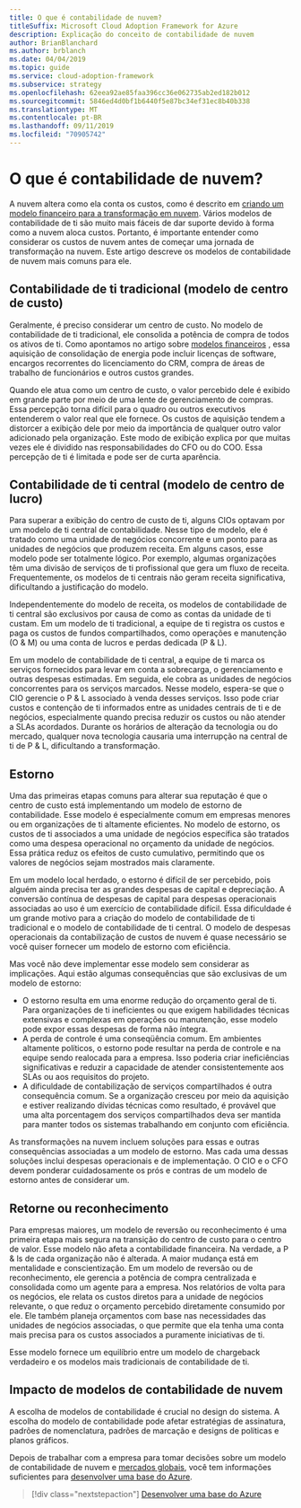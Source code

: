 ```yaml
---
title: O que é contabilidade de nuvem?
titleSuffix: Microsoft Cloud Adoption Framework for Azure
description: Explicação do conceito de contabilidade de nuvem
author: BrianBlanchard
ms.author: brblanch
ms.date: 04/04/2019
ms.topic: guide
ms.service: cloud-adoption-framework
ms.subservice: strategy
ms.openlocfilehash: 62eea92ae85faa396cc36e062735ab2ed182b012
ms.sourcegitcommit: 5846ed4d0bf1b6440f5e87bc34ef31ec8b40b338
ms.translationtype: MT
ms.contentlocale: pt-BR
ms.lasthandoff: 09/11/2019
ms.locfileid: "70905742"
---
```

<!-- markdownlint-disable MD026 -->

# <a name="what-is-cloud-accounting"></a>O que é contabilidade de nuvem?

A nuvem altera como ela conta os custos, como é descrito em [criando um modelo financeiro para a transformação em nuvem](financial-models.md). Vários modelos de contabilidade de ti são muito mais fáceis de dar suporte devido à forma como a nuvem aloca custos. Portanto, é importante entender como considerar os custos de nuvem antes de começar uma jornada de transformação na nuvem. Este artigo descreve os modelos de contabilidade de nuvem mais comuns para ele.

## <a name="traditional-it-accounting-cost-center-model"></a>Contabilidade de ti tradicional (modelo de centro de custo)

Geralmente, é preciso considerar um centro de custo. No modelo de contabilidade de ti tradicional, ele consolida a potência de compra de todos os ativos de ti. Como apontamos no artigo sobre [modelos financeiros](financial-models.md) , essa aquisição de consolidação de energia pode incluir licenças de software, encargos recorrentes do licenciamento do CRM, compra de áreas de trabalho de funcionários e outros custos grandes.

Quando ele atua como um centro de custo, o valor percebido dele é exibido em grande parte por meio de uma lente de gerenciamento de compras. Essa percepção torna difícil para o quadro ou outros executivos entenderem o valor real que ele fornece. Os custos de aquisição tendem a distorcer a exibição dele por meio da importância de qualquer outro valor adicionado pela organização. Este modo de exibição explica por que muitas vezes ele é dividido nas responsabilidades do CFO ou do COO. Essa percepção de ti é limitada e pode ser de curta aparência.

## <a name="central-it-accounting-profit-center-model"></a>Contabilidade de ti central (modelo de centro de lucro)

Para superar a exibição do centro de custo de ti, alguns CIOs optavam por um modelo de ti central de contabilidade. Nesse tipo de modelo, ele é tratado como uma unidade de negócios concorrente e um ponto para as unidades de negócios que produzem receita. Em alguns casos, esse modelo pode ser totalmente lógico. Por exemplo, algumas organizações têm uma divisão de serviços de ti profissional que gera um fluxo de receita. Frequentemente, os modelos de ti centrais não geram receita significativa, dificultando a justificação do modelo.

Independentemente do modelo de receita, os modelos de contabilidade de ti central são exclusivos por causa de como as contas da unidade de ti custam. Em um modelo de ti tradicional, a equipe de ti registra os custos e paga os custos de fundos compartilhados, como operações e manutenção (O & M) ou uma conta de lucros e perdas dedicada (P & L).

Em um modelo de contabilidade de ti central, a equipe de ti marca os serviços fornecidos para levar em conta a sobrecarga, o gerenciamento e outras despesas estimadas. Em seguida, ele cobra as unidades de negócios concorrentes para os serviços marcados. Nesse modelo, espera-se que o CIO gerencie o P & L associado à venda desses serviços. Isso pode criar custos e contenção de ti informados entre as unidades centrais de ti e de negócios, especialmente quando precisa reduzir os custos ou não atender a SLAs acordados. Durante os horários de alteração da tecnologia ou do mercado, qualquer nova tecnologia causaria uma interrupção na central de ti de P & L, dificultando a transformação.

## <a name="chargeback"></a>Estorno

Uma das primeiras etapas comuns para alterar sua reputação é que o centro de custo está implementando um modelo de estorno de contabilidade. Esse modelo é especialmente comum em empresas menores ou em organizações de ti altamente eficientes. No modelo de estorno, os custos de ti associados a uma unidade de negócios específica são tratados como uma despesa operacional no orçamento da unidade de negócios. Essa prática reduz os efeitos de custo cumulativo, permitindo que os valores de negócios sejam mostrados mais claramente.

Em um modelo local herdado, o estorno é difícil de ser percebido, pois alguém ainda precisa ter as grandes despesas de capital e depreciação. A conversão contínua de despesas de capital para despesas operacionais associadas ao uso é um exercício de contabilidade difícil. Essa dificuldade é um grande motivo para a criação do modelo de contabilidade de ti tradicional e o modelo de contabilidade de ti central. O modelo de despesas operacionais da contabilização de custos de nuvem é quase necessário se você quiser fornecer um modelo de estorno com eficiência.

Mas você não deve implementar esse modelo sem considerar as implicações. Aqui estão algumas consequências que são exclusivas de um modelo de estorno:

- O estorno resulta em uma enorme redução do orçamento geral de ti. Para organizações de ti ineficientes ou que exigem habilidades técnicas extensivas e complexas em operações ou manutenção, esse modelo pode expor essas despesas de forma não íntegra.
- A perda de controle é uma conseqüência comum. Em ambientes altamente políticos, o estorno pode resultar na perda de controle e na equipe sendo realocada para a empresa. Isso poderia criar ineficiências significativas e reduzir a capacidade de atender consistentemente aos SLAs ou aos requisitos do projeto.
- A dificuldade de contabilização de serviços compartilhados é outra consequência comum. Se a organização cresceu por meio da aquisição e estiver realizando dívidas técnicas como resultado, é provável que uma alta porcentagem dos serviços compartilhados deva ser mantida para manter todos os sistemas trabalhando em conjunto com eficiência.

As transformações na nuvem incluem soluções para essas e outras consequências associadas a um modelo de estorno. Mas cada uma dessas soluções inclui despesas operacionais e de implementação. O CIO e o CFO devem ponderar cuidadosamente os prós e contras de um modelo de estorno antes de considerar um.

## <a name="showback-or-awareness-back"></a>Retorne ou reconhecimento

Para empresas maiores, um modelo de reversão ou reconhecimento é uma primeira etapa mais segura na transição do centro de custo para o centro de valor. Esse modelo não afeta a contabilidade financeira. Na verdade, a P & ls de cada organização não é alterada. A maior mudança está em mentalidade e conscientização. Em um modelo de reversão ou de reconhecimento, ele gerencia a potência de compra centralizada e consolidada como um agente para a empresa. Nos relatórios de volta para os negócios, ele relata os custos diretos para a unidade de negócios relevante, o que reduz o orçamento percebido diretamente consumido por ele. Ele também planeja orçamentos com base nas necessidades das unidades de negócios associadas, o que permite que ela tenha uma conta mais precisa para os custos associados a puramente iniciativas de ti.

Esse modelo fornece um equilíbrio entre um modelo de chargeback verdadeiro e os modelos mais tradicionais de contabilidade de ti.

## <a name="impact-of-cloud-accounting-models"></a>Impacto de modelos de contabilidade de nuvem

A escolha de modelos de contabilidade é crucial no design do sistema. A escolha do modelo de contabilidade pode afetar estratégias de assinatura, padrões de nomenclatura, padrões de marcação e designs de políticas e planos gráficos.

Depois de trabalhar com a empresa para tomar decisões sobre um modelo de contabilidade de nuvem e [mercados globais](global-markets.md), você tem informações suficientes para [desenvolver uma base do Azure](../ready/index.md).

> [!div class="nextstepaction"]
> [Desenvolver uma base do Azure](../ready/index.md)
